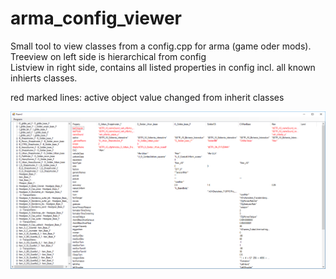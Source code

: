 # arma_config_viewer

Small tool to view classes from a config.cpp for arma (game oder mods).<br/>
Treeview on left side is hierarchical from config<br/>
Listview in right side, contains all listed properties in config incl. all known inhierts classes.<br/>

red marked lines: active object value changed from inherit classes

<img src="bsp.PNG">
